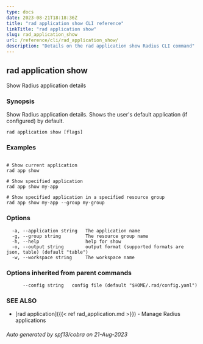 ```yaml
---
type: docs
date: 2023-08-21T18:18:36Z
title: "rad application show CLI reference"
linkTitle: "rad application show"
slug: rad_application_show
url: /reference/cli/rad_application_show/
description: "Details on the rad application show Radius CLI command"
---
```

## rad application show

Show Radius application details

### Synopsis

Show Radius application details. Shows the user's default application (if configured) by default.

```
rad application show [flags]
```

### Examples

```

# Show current application
rad app show

# Show specified application
rad app show my-app

# Show specified application in a specified resource group
rad app show my-app --group my-group

```

### Options

```
  -a, --application string   The application name
  -g, --group string         The resource group name
  -h, --help                 help for show
  -o, --output string        output format (supported formats are json, table) (default "table")
  -w, --workspace string     The workspace name
```

### Options inherited from parent commands

```
      --config string   config file (default "$HOME/.rad/config.yaml")
```

### SEE ALSO

* [rad application]({{< ref rad_application.md >}})	 - Manage Radius applications

###### Auto generated by spf13/cobra on 21-Aug-2023
